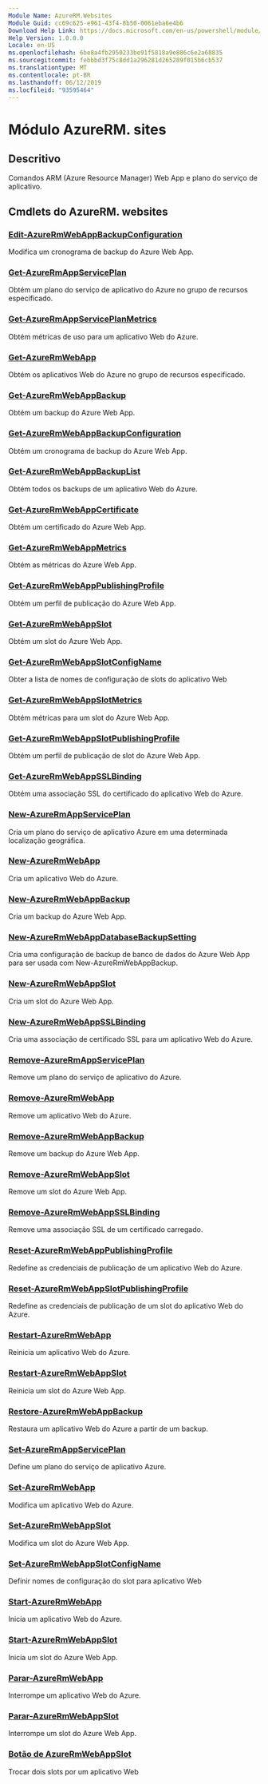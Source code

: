 ```yaml
---
Module Name: AzureRM.Websites
Module Guid: cc69c625-e961-43f4-8b50-0061eba6e4b6
Download Help Link: https://docs.microsoft.com/en-us/powershell/module/azurerm.websites
Help Version: 1.0.0.0
Locale: en-US
ms.openlocfilehash: 6be8a4fb2950233be91f5818a9e886c6e2a68835
ms.sourcegitcommit: febbbd3f75c8dd1a296281d265289f015b6cb537
ms.translationtype: MT
ms.contentlocale: pt-BR
ms.lasthandoff: 06/12/2019
ms.locfileid: "93595464"
---
```

# Módulo AzureRM. sites
## Descritivo
Comandos ARM (Azure Resource Manager) Web App e plano do serviço de aplicativo.

## Cmdlets do AzureRM. websites
### [Edit-AzureRmWebAppBackupConfiguration](Edit-AzureRmWebAppBackupConfiguration.md)
Modifica um cronograma de backup do Azure Web App.

### [Get-AzureRmAppServicePlan](Get-AzureRmAppServicePlan.md)
Obtém um plano do serviço de aplicativo do Azure no grupo de recursos especificado.

### [Get-AzureRmAppServicePlanMetrics](Get-AzureRmAppServicePlanMetrics.md)
Obtém métricas de uso para um aplicativo Web do Azure.

### [Get-AzureRmWebApp](Get-AzureRmWebApp.md)
Obtém os aplicativos Web do Azure no grupo de recursos especificado.

### [Get-AzureRmWebAppBackup](Get-AzureRmWebAppBackup.md)
Obtém um backup do Azure Web App.

### [Get-AzureRmWebAppBackupConfiguration](Get-AzureRmWebAppBackupConfiguration.md)
Obtém um cronograma de backup do Azure Web App.

### [Get-AzureRmWebAppBackupList](Get-AzureRmWebAppBackupList.md)
Obtém todos os backups de um aplicativo Web do Azure.

### [Get-AzureRmWebAppCertificate](Get-AzureRmWebAppCertificate.md)
Obtém um certificado do Azure Web App.

### [Get-AzureRmWebAppMetrics](Get-AzureRmWebAppMetrics.md)
Obtém as métricas do Azure Web App.

### [Get-AzureRmWebAppPublishingProfile](Get-AzureRmWebAppPublishingProfile.md)
Obtém um perfil de publicação do Azure Web App.

### [Get-AzureRmWebAppSlot](Get-AzureRmWebAppSlot.md)
Obtém um slot do Azure Web App.

### [Get-AzureRmWebAppSlotConfigName](Get-AzureRmWebAppSlotConfigName.md)
Obter a lista de nomes de configuração de slots do aplicativo Web

### [Get-AzureRmWebAppSlotMetrics](Get-AzureRmWebAppSlotMetrics.md)
Obtém métricas para um slot do Azure Web App.

### [Get-AzureRmWebAppSlotPublishingProfile](Get-AzureRmWebAppSlotPublishingProfile.md)
Obtém um perfil de publicação de slot do Azure Web App.

### [Get-AzureRmWebAppSSLBinding](Get-AzureRmWebAppSSLBinding.md)
Obtém uma associação SSL do certificado do aplicativo Web do Azure.

### [New-AzureRmAppServicePlan](New-AzureRmAppServicePlan.md)
Cria um plano do serviço de aplicativo Azure em uma determinada localização geográfica.

### [New-AzureRmWebApp](New-AzureRmWebApp.md)
Cria um aplicativo Web do Azure.

### [New-AzureRmWebAppBackup](New-AzureRmWebAppBackup.md)
Cria um backup do Azure Web App.

### [New-AzureRmWebAppDatabaseBackupSetting](New-AzureRmWebAppDatabaseBackupSetting.md)
Cria uma configuração de backup de banco de dados do Azure Web App para ser usada com New-AzureRmWebAppBackup.

### [New-AzureRmWebAppSlot](New-AzureRmWebAppSlot.md)
Cria um slot do Azure Web App.

### [New-AzureRmWebAppSSLBinding](New-AzureRmWebAppSSLBinding.md)
Cria uma associação de certificado SSL para um aplicativo Web do Azure.

### [Remove-AzureRmAppServicePlan](Remove-AzureRmAppServicePlan.md)
Remove um plano do serviço de aplicativo do Azure.

### [Remove-AzureRmWebApp](Remove-AzureRmWebApp.md)
Remove um aplicativo Web do Azure.

### [Remove-AzureRmWebAppBackup](Remove-AzureRmWebAppBackup.md)
Remove um backup do Azure Web App.

### [Remove-AzureRmWebAppSlot](Remove-AzureRmWebAppSlot.md)
Remove um slot do Azure Web App.

### [Remove-AzureRmWebAppSSLBinding](Remove-AzureRmWebAppSSLBinding.md)
Remove uma associação SSL de um certificado carregado.

### [Reset-AzureRmWebAppPublishingProfile](Reset-AzureRmWebAppPublishingProfile.md)
Redefine as credenciais de publicação de um aplicativo Web do Azure.

### [Reset-AzureRmWebAppSlotPublishingProfile](Reset-AzureRmWebAppSlotPublishingProfile.md)
Redefine as credenciais de publicação de um slot do aplicativo Web do Azure.

### [Restart-AzureRmWebApp](Restart-AzureRmWebApp.md)
Reinicia um aplicativo Web do Azure.

### [Restart-AzureRmWebAppSlot](Restart-AzureRmWebAppSlot.md)
Reinicia um slot do Azure Web App.

### [Restore-AzureRmWebAppBackup](Restore-AzureRmWebAppBackup.md)
Restaura um aplicativo Web do Azure a partir de um backup.

### [Set-AzureRmAppServicePlan](Set-AzureRmAppServicePlan.md)
Define um plano do serviço de aplicativo Azure.

### [Set-AzureRmWebApp](Set-AzureRmWebApp.md)
Modifica um aplicativo Web do Azure.

### [Set-AzureRmWebAppSlot](Set-AzureRmWebAppSlot.md)
Modifica um slot do Azure Web App.

### [Set-AzureRmWebAppSlotConfigName](Set-AzureRmWebAppSlotConfigName.md)
Definir nomes de configuração do slot para aplicativo Web

### [Start-AzureRmWebApp](Start-AzureRmWebApp.md)
Inicia um aplicativo Web do Azure.

### [Start-AzureRmWebAppSlot](Start-AzureRmWebAppSlot.md)
Inicia um slot do Azure Web App.

### [Parar-AzureRmWebApp](Stop-AzureRmWebApp.md)
Interrompe um aplicativo Web do Azure.

### [Parar-AzureRmWebAppSlot](Stop-AzureRmWebAppSlot.md)
Interrompe um slot do Azure Web App.

### [Botão de AzureRmWebAppSlot](Switch-AzureRmWebAppSlot.md)
Trocar dois slots por um aplicativo Web

